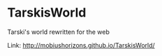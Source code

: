 TarskisWorld
============

Tarski's world rewritten for the web

Link: http://mobiushorizons.github.io/TarskisWorld/
